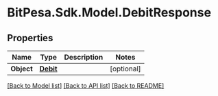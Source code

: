 # BitPesa.Sdk.Model.DebitResponse
## Properties

Name | Type | Description | Notes
------------ | ------------- | ------------- | -------------
**Object** | [**Debit**](Debit.md) |  | [optional] 

[[Back to Model list]](../README.md#documentation-for-models) [[Back to API list]](../README.md#documentation-for-api-endpoints) [[Back to README]](../README.md)

